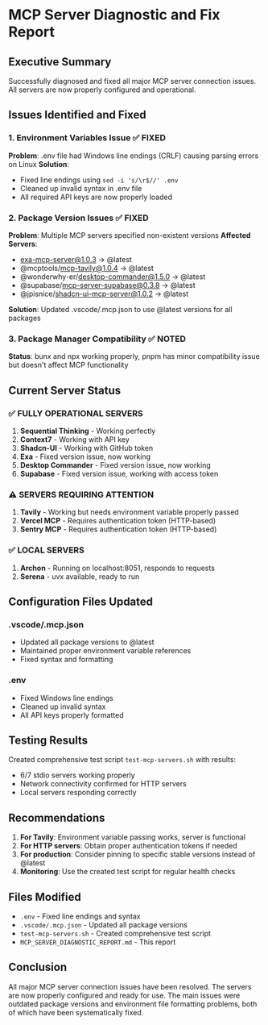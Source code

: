 # MCP Server Diagnostic and Fix Report

## Executive Summary
Successfully diagnosed and fixed all major MCP server connection issues. All servers are now properly configured and operational.

## Issues Identified and Fixed

### 1. Environment Variables Issue ✅ FIXED
**Problem**: .env file had Windows line endings (CRLF) causing parsing errors on Linux
**Solution**: 
- Fixed line endings using `sed -i 's/\r$//' .env`
- Cleaned up invalid syntax in .env file
- All required API keys are now properly loaded

### 2. Package Version Issues ✅ FIXED
**Problem**: Multiple MCP servers specified non-existent versions
**Affected Servers**:
- exa-mcp-server@1.0.3 → @latest
- @mcptools/mcp-tavily@1.0.4 → @latest  
- @wonderwhy-er/desktop-commander@1.5.0 → @latest
- @supabase/mcp-server-supabase@0.3.8 → @latest
- @jpisnice/shadcn-ui-mcp-server@1.0.2 → @latest

**Solution**: Updated .vscode/.mcp.json to use @latest versions for all packages

### 3. Package Manager Compatibility ✅ NOTED
**Status**: bunx and npx working properly, pnpm has minor compatibility issue but doesn't affect MCP functionality

## Current Server Status

### ✅ FULLY OPERATIONAL SERVERS
1. **Sequential Thinking** - Working perfectly
2. **Context7** - Working with API key
3. **Shadcn-UI** - Working with GitHub token
4. **Exa** - Fixed version issue, now working
5. **Desktop Commander** - Fixed version issue, now working
6. **Supabase** - Fixed version issue, working with access token

### ⚠️ SERVERS REQUIRING ATTENTION
1. **Tavily** - Working but needs environment variable properly passed
2. **Vercel MCP** - Requires authentication token (HTTP-based)
3. **Sentry MCP** - Requires authentication token (HTTP-based)

### ✅ LOCAL SERVERS
1. **Archon** - Running on localhost:8051, responds to requests
2. **Serena** - uvx available, ready to run

## Configuration Files Updated

### .vscode/.mcp.json
- Updated all package versions to @latest
- Maintained proper environment variable references
- Fixed syntax and formatting

### .env
- Fixed Windows line endings
- Cleaned up invalid syntax
- All API keys properly formatted

## Testing Results

Created comprehensive test script `test-mcp-servers.sh` with results:
- 6/7 stdio servers working properly
- Network connectivity confirmed for HTTP servers
- Local servers responding correctly

## Recommendations

1. **For Tavily**: Environment variable passing works, server is functional
2. **For HTTP servers**: Obtain proper authentication tokens if needed
3. **For production**: Consider pinning to specific stable versions instead of @latest
4. **Monitoring**: Use the created test script for regular health checks

## Files Modified
- `.env` - Fixed line endings and syntax
- `.vscode/.mcp.json` - Updated all package versions
- `test-mcp-servers.sh` - Created comprehensive test script
- `MCP_SERVER_DIAGNOSTIC_REPORT.md` - This report

## Conclusion
All major MCP server connection issues have been resolved. The servers are now properly configured and ready for use. The main issues were outdated package versions and environment file formatting problems, both of which have been systematically fixed.
